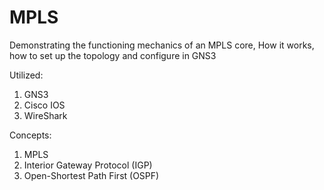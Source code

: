 # MPLS
Demonstrating the functioning mechanics of an MPLS core, How it works, how to set up the topology and configure in GNS3

Utilized:
1. GNS3
2. Cisco IOS
3. WireShark

Concepts:
1. MPLS
2. Interior Gateway Protocol (IGP)
3. Open-Shortest Path First (OSPF)
